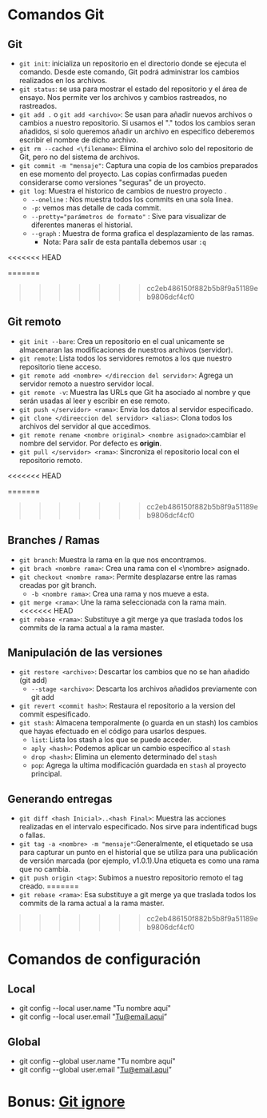 # Comandos Git
## Git
- ``git init``: inicializa un repositorio en el directorio donde se ejecuta el comando. Desde este comando, Git podrá administrar los cambios realizados en los archivos.
- ``git status``: se usa para mostrar el estado del repositorio y el área de ensayo. Nos permite ver los archivos y cambios rastreados, no rastreados. 
- ``git add .`` o ``git add <archivo>``: Se usan para añadir nuevos archivos o cambios a nuestro repositorio. Si usamos el "." todos los cambios seran añadidos, si solo queremos añadir un archivo en especifico deberemos escribir el nombre de dicho archivo. 
- ``git rm --cached <\filename>``:  Elimina el archivo solo del repositorio de Git, pero no del sistema de archivos. 
- ``git commit -m "mensaje"``: Captura una copia de los cambios preparados en ese momento del proyecto. Las copias confirmadas pueden considerarse como versiones "seguras" de un proyecto.
- ``git log``: Muestra el historico de cambios de nuestro proyecto .
    - ``--oneline`` : Nos muestra todos los commits en una sola linea.
    - ``-p``: vemos mas detalle de cada commit.
    - ``--pretty="parámetros de formato"`` : Sive para visualizar de diferentes maneras el historial.
    - ``--graph`` : Muestra de forma grafica el desplazamiento de las ramas.
      - Nota: Para salir de esta pantalla debemos usar ``:q``

<<<<<<< HEAD

=======
>>>>>>> cc2eb486150f882b5b8f9a51189eb9806dcf4cf0
## Git remoto
- ``git init --bare``: Crea un repositorio en el cual unicamente se almacenaran las modificaciones de nuestros archivos (servidor).
- ``git remote``: Lista todos los servidores remotos a los que nuestro repositorio tiene acceso.
- ``git remote add <nombre> </direccion del servidor>``: Agrega un servidor remoto a nuestro servidor local.
- ``git remote -v``: Muestra las URLs que Git ha asociado al nombre y que serán usadas al leer y escribir en ese remoto.
- ``git push </servidor> <rama>``: Envia los datos al servidor especificado.
- ``git clone </direeccion del servidor> <alias>``: Clona todos los archivos del servidor al que accedimos.
- ``git remote rename <nombre original> <nombre asignado>``:cambiar el nombre del servidor. Por defecto es **origin**.
- ``git pull </servidor> <rama>``: Sincroniza el repositorio local con el repositorio remoto. 

<<<<<<< HEAD

=======
>>>>>>> cc2eb486150f882b5b8f9a51189eb9806dcf4cf0
## Branches / Ramas
- ``git branch``: Muestra la rama en la que nos encontramos.
- ``git brach <nombre rama>``: Crea una rama con el <\nombre> asignado.
- ``git checkout <nombre rama>``: Permite desplazarse entre las ramas creadas por git branch.
  - ``-b <nombre rama>``: Crea una rama y nos mueve a esta. 
- ``git merge <rama>``: Une la rama seleccionada con la rama main.
<<<<<<< HEAD
- ``git rebase <rama>``: Substituye a git merge ya que traslada todos los commits de la rama actual a la rama master.


## Manipulación de las versiones 
- ``git restore <archivo>``: Descartar los cambios que no se han añadido (git add)
    - ``--stage <archivo>``: Descarta los archivos añadidos previamente con git add
- ``git revert <commit hash>``: Restaura el repositorio a la version del commit espesificado.
- ``git stash``: Almacena temporalmente (o guarda en un stash) los cambios que hayas efectuado en el código para usarlos despues.
  - ``list``: Lista los stash a los que se puede acceder.
  - ``aply <hash>``: Podemos aplicar un cambio específico al ``stash``
  - ``drop <hash>``: Elimina un elemento determinado del ``stash``
  - ``pop``: Agrega la ultima modificación guardada en ``stash`` al proyecto principal.


## Generando entregas
- ``git diff <hash Inicial>..<hash Final>``: Muestra las acciones realizadas en el intervalo especificado. Nos sirve para indentificad bugs o fallas. 
- ``git tag -a <nombre> -m "mensaje"``:Generalmente, el etiquetado se usa para capturar un punto en el historial que se utiliza para una publicación de versión marcada (por ejemplo, v1.0.1).Una etiqueta es como una rama que no cambia.
- ``git push origin <tag>``: Subimos a nuestro repositorio remoto el tag creado.
=======
- ``git rebase <rama>``: Esa substituye a git merge ya que traslada todos los commits de la rama actual a la rama master.

>>>>>>> cc2eb486150f882b5b8f9a51189eb9806dcf4cf0

# Comandos de configuración
## Local
- git config --local user.name "Tu nombre aquí"
- git config --local user.email "Tu@email.aqui”
## Global
- git config --global user.name "Tu nombre aquí"
- git config --global user.email "Tu@email.aqui”


# Bonus: [Git ignore](https://www.w3schools.com/git/git_ignore.asp?remote=github/)
